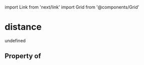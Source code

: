 import Link from 'next/link'
import Grid from '@components/Grid'

# distance

undefined

## Property of



